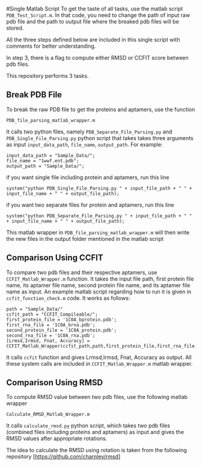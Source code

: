 #Single Matlab Script
To get the taste of all tasks, use the matlab script `PDB_Test_Script.m`.
In that code, you need to change the path of input raw pdb file and the path to output file where the breaked pdb files will be stored.

All the three steps defined below are included in this single script with comments for better understanding.

In step 3, there is a flag to compute either RMSD or CCFIT score between pdb files.

This repository performs 3 tasks.

## Break PDB File
To break the raw PDB file to get the proteins and aptamers, use the function
```
PDB_file_parsing_matlab_wrapper.m
```
It calls two python files, namely `PDB_Separate_File_Parsing.py` and `PDB_Single_File_Parsing.py` python script that takes takes three arguments as input `input_data_path`, `file_name`, `output_path`. For example:

```
input_data_path = "Sample_Data/";
file_name = "1wwf.ent.pdb";
output_path = "Sample_Data/";
```
if you want single file including protein and aptamers, run this line
```
system("python PDB_Single_File_Parsing.py " + input_file_path + " " + input_file_name + " " + output_file_path);
```
if you want two separate files for protein and aptamers, run this line
```
system("python PDB_Separate_File_Parsing.py " + input_file_path + " " + input_file_name + " " + output_file_path);
```
This matlab wrapper in `PDB_file_parsing_matlab_wrapper.m` will then write the new files in the output folder mentioned in the matlab script

## Comparison Using CCFIT
To compare two pdb files and their respective aptamers, use `CCFIT_Matlab_Wrapper.m` function. It takes the input file path, first protein file name, its aptamer file name, second protein file name, and its aptamer file name as input. An example matlab script regarding how to run it is given in `ccfit_function_check.m` code. It works as follows:
```
path = "Sample_Data/"
ccfit_path = "CCFIT_Compileable/";
first_protein_file = '1C0A_bprotein.pdb';
first_rna_file = '1C0A_brna.pdb';
second_protein_file = '1C0A_protein.pdb';
second_rna_file = '1C0A_rna.pdb';
[Lrmsd,Irmsd, Fnat, Accuracy] = CCFIT_Matlab_Wrapper(ccfit_path,path,first_protein_file,first_rna_file,second_protein_file,second_rna_file);
```
It calls ``ccfit`` function and gives Lrmsd,Irmsd, Fnat, Accuracy as output. All these system calls are included in `CCFIT_Matlab_Wrapper.m` matlab wrapper.

## Comparison Using RMSD
To compute RMSD value between two pdb files, use the following matlab wrapper 
```
Calculate_RMSD_Matlab_Wrapper.m
```

It calls `calculate_rmsd.py` python script, which takes two pdb files (combined files including proteins and aptamers) as input and gives the RMSD values after appropriate rotations.

The idea to calculate the RMSD using rotation is taken from the following repository
[https://github.com/charnley/rmsd]
